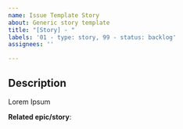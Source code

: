 ```yaml
---
name: Issue Template Story
about: Generic story template
title: "[Story] - "
labels: '01 - type: story, 99 - status: backlog'
assignees: ''

---
```


## Description

Lorem Ipsum

**Related epic/story**: <!-- to complete #{task id} -->
